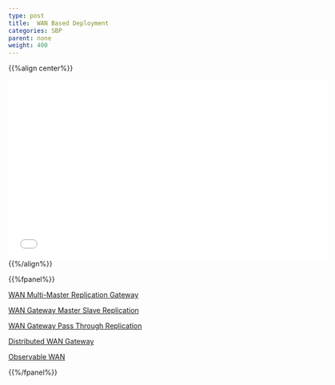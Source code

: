```yaml
---
type: post
title:  WAN Based Deployment
categories: SBP
parent: none
weight: 400
---
```


{{%align center%}}
<iframe width="640" height="360" src="//www.youtube.com/embed/V7rbbmWo3JU?feature=player_embedded" frameborder="0" allowfullscreen></iframe>
{{%/align%}}


<br>

{{%fpanel%}}

[WAN Multi-Master Replication Gateway](./wan-replication-gateway.html)

[WAN Gateway Master Slave Replication](./wan-gateway-master-slave-replication.html)

[WAN Gateway Pass Through Replication](./wan-gateway-pass-through-replication.html)

[Distributed WAN Gateway](./wan-gateway-distributed.html) 

[Observable WAN](./observable-wan.html)

{{%/fpanel%}}